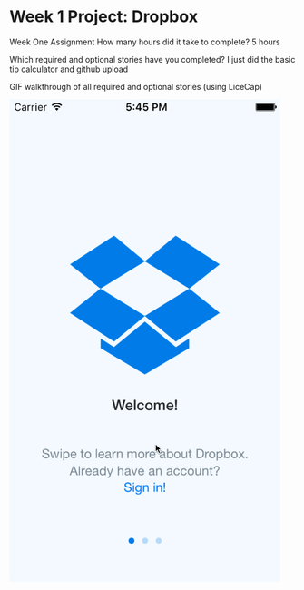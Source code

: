 # Week 1 Project: Dropbox
Week One Assignment
How many hours did it take to complete?
5 hours

Which required and optional stories have you completed?
I just did the basic tip calculator and github upload

GIF walkthrough of all required and optional stories (using LiceCap)

![alt tag](/Week_1_Dropbox.gif)
